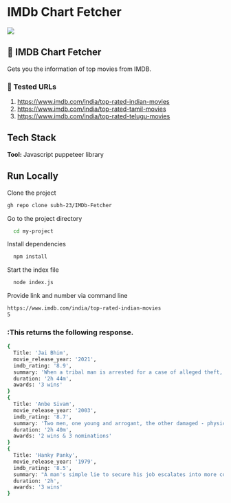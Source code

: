 
# IMDb Chart Fetcher


<img src="https://m.media-amazon.com/images/G/01/IMDb/brand/IMDb_JobSiteBanner_1920x425._SL1280_.jpg"/>  

## :memo: IMDB Chart Fetcher

Gets you the information of top movies from IMDB.

### :pushpin: Tested URLs

1. https://www.imdb.com/india/top-rated-indian-movies
2. https://www.imdb.com/india/top-rated-tamil-movies
3. https://www.imdb.com/india/top-rated-telugu-movies


## Tech Stack

**Tool:** Javascript puppeteer library

## Run Locally

Clone the project

```bash
gh repo clone subh-23/IMDb-Fetcher
```

Go to the project directory

```bash
  cd my-project
```

Install dependencies

```bash
  npm install
```

Start the index file

```bash
  node index.js
```

Provide link and number via command line 

```bash
https://www.imdb.com/india/top-rated-indian-movies
5
```

### :This returns the following response.
```bash
{
  Title: 'Jai Bhim',
  movie_release_year: '2021',
  imdb_rating: '8.9',
  summary: 'When a tribal man is arrested for a case of alleged theft, his wife turns to a human-rights lawyer to help bring justice.',
  duration: '2h 44m',
  awards: '3 wins'
}
{
  Title: 'Anbe Sivam',
  movie_release_year: '2003',
  imdb_rating: '8.7',
  summary: 'Two men, one young and arrogant, the other damaged - physically but not spiritually - by life, are thrown together by circumstances, and find that they are in some ways bound together by fat... Read all',
  duration: '2h 40m',
  awards: '2 wins & 3 nominations'
}
{
  Title: 'Hanky Panky',
  movie_release_year: '1979',
  imdb_rating: '8.5',
  summary: "A man's simple lie to secure his job escalates into more complex lies when his orthodox boss gets suspicious.",
  duration: '2h',
  awards: '3 wins'
}
```
